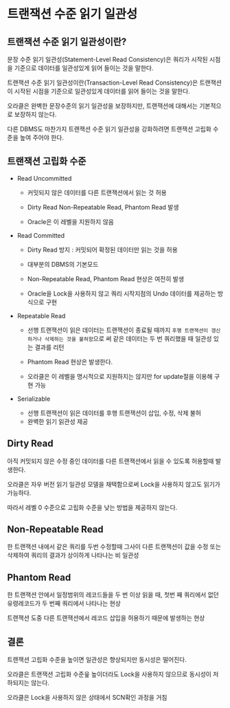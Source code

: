 # 트랜잭션 수준 읽기 일관성

## 트랜잭션 수준 읽기 일관성이란?

문장 수준 읽기 일관성(Statement-Level Read Consistency)은 쿼리가 시작된 시점을 기준으로 데이터를 일관성있게 읽어 들이는 것을 말한다.

트랜잭션 수준 읽기 일관성이란(Transaction-Level Read Consistency)은 트랜잭션이 시작된 시점을 기준으로 일관성있게 데이터를 읽어 들이는 것을 말한다.

오라클은 완벽한 문장수준의 읽기 일관성을 보장하지만, 트랜잭션에 대해서는 기본적으로 보장하지 않는다.

다른 DBMS도 마찬가지 트랜잭션 수준 읽기 일관성을 강화하려면 트랜잭션 고립화 수준을 높여 주어야 한다.

## 트랜잭션 고립화 수준

-   Read Uncommitted

    -   커밋되지 않은 데이터를 다른 트랜잭션에서 읽는 것 허용

    -   Dirty Read Non-Repeatable Read, Phantom Read 발생

    -   Oracle은 이 레벨을 지원하지 않음

-   Read Committed

    -   Dirty Read 방지 : 커밋되어 확정된 데이터만 읽는 것을 허용

    -   대부분의 DBMS의 기본모드

    -   Non-Repeatable Read, Phantom Read 현상은 여전히 발생

    -   Oracle을 Lock을 사용하지 않고 쿼리 시작지점의 Undo 데이터를 제공하는 방식으로 구현

-   Repeatable Read

    -   선행 트랜잭션이 읽은 데이터는 트랜잭션이 종료될 때까지 `후행 트랜잭션이 갱신하거나 삭제하는 것을 불허함`으로 써 같은 데이터는 두 번 쿼리했을 때 일관성 있는 결과를 리턴

    -   Phantom Read 현상은 발생한다.

    -   오라클은 이 레벨을 명시적으로 지원하지는 않지만 for update절을 이용해 구현 가능

-   Serializable
    -   선행 트랜잭션이 읽은 데이터를 후행 트랜잭션이 삽입, 수정, 삭제 불허
    -   완벽한 읽기 읽관성 제공

## Dirty Read

아직 커밋되지 않은 수정 중인 데이터를 다른 트랜잭션에서 읽을 수 있도록 허용할때 발생한다.

오라클은 자우 버전 읽기 일관성 모델을 채택함으로써 Lock을 사용하지 않고도 읽기가 가능하다.

따라서 레벨 0 수준으로 고립화 수준을 낮는 방법을 제공하지 않는다.

## Non-Repeatable Read

한 트랜잭션 내에서 같은 쿼리를 두번 수정할때 그사이 다른 트랜잭션이 값을 수정 또는 삭제하여 쿼리의 결과가 상이하게 나타나는 비 일관성

## Phantom Read

한 트랜잭션 안에서 일정범위의 레코드들을 두 번 이상 읽을 때, 첫번 째 쿼리에서 없던 유령레코드가 두 번째 쿼리에서 나타나는 현상

트랜잭션 도중 다른 트랜잭션에서 레코드 삽입을 허용하기 때문에 발생하는 현상

## 결론

트랜잭션 고립화 수준을 높이면 일관성은 향상되지만 동시성은 떨어진다.

오라클은 트랜잭션 고립화 수준읖 높이더라도 Lock을 사용하지 않으므로 동시성이 저하되지는 않는다.

오라클은 Lock을 사용하지 않은 상태에서 SCN확인 과정을 거침
